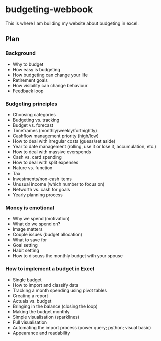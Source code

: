 # budgeting-webbook #
This is where I am building my website about budgeting in excel.

## Plan
### Background
- Why to budget
- How easy is budgeting
- How budgeting can change your life
- Retirement goals
- How visibility can change behaviour
- Feedback loop

### Budgeting principles
- Choosing categories
- Budgeting vs. tracking
- Budget vs. forecast
- Timeframes (monthly/weekly/fortnightly)
- Cashflow management priority (high/low)
- How to deal with irregular costs (guess/set aside)
- Year to date management (rolling, use it or lose it, accumulation, etc.)
- How to deal with massive overspends
- Cash vs. card spending
- How to deal with split expenses
- Nature vs. function
- Tax
- Investments/non-cash items
- Unusual income (which number to focus on)
- Networth vs. cash for goals
- Yearly planning process

### Money is emotional
- Why we spend (motivation)
- What do we spend on?
- Image matters
- Couple issues (budget allocation)
- What to save for
- Goal setting
- Habit setting
- How to discuss the monthly budget with your spouse

### How to implement a budget in Excel
- Single budget
- How to import and classify data
- Tracking a month spending using pivot tables
- Creating a report
- Actuals vs. budget
- Bringing in the balance (closing the loop)
- Making the budget monthly
- Simple visualisation (sparklines)
- Full visualisation
- Automating the import process (power query; python; visual basic)
- Appearance and readability
